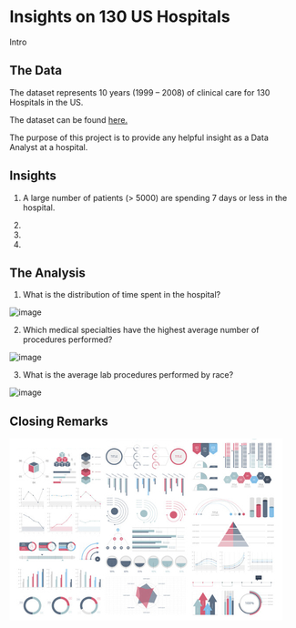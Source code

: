 # Insights on 130 US Hospitals

Intro


## The Data

The dataset represents 10 years (1999 – 2008) of clinical care for 130 Hospitals in the US. 
 
The dataset can be found [here.](https://www.kaggle.com/code/iabhishekofficial/prediction-on-hospital-readmission/data?select=diabetic_data.csv)

The purpose of this project is to provide any helpful insight as a Data Analyst at a hospital. 

## Insights

1. A large number of patients (> 5000) are spending 7 days or less in the hospital. 

2. 

3. 

4. 

## The Analysis

1. What is the distribution of time spent in the hospital?

![image](https://user-images.githubusercontent.com/120342460/216101986-28e52e55-9624-435b-804b-d2caeac23827.png)

2. Which medical specialties have the highest average number of procedures performed?

![image](https://user-images.githubusercontent.com/120342460/216172738-3038a6cd-f385-4292-ba79-a339fdf9470f.png)


3. What is the average lab procedures performed by race?

![image](https://user-images.githubusercontent.com/120342460/216175463-2f684ca8-7d02-4188-88af-0afd923b42c3.png)



## Closing Remarks


<img src="images/dummy_thumbnail.jpg?raw=true"/>

